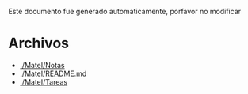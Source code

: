 Este documento fue generado automaticamente, porfavor no modificar

# Archivos

* [./MateI/Notas](./MateI/Notas)
* [./MateI/README.md](./MateI/README.md)
* [./MateI/Tareas](./MateI/Tareas)
